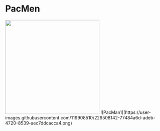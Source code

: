 # PacMen
<img src= "![PacMan1](https://user-images.githubusercontent.com/119908510/229508222-4c7aacf3-ab06-43e2-bef5-00393917f66a.png)" width='300'/>
![PacMan1](https://user-images.githubusercontent.com/119908510/229508142-77484a6d-adeb-4720-8539-aec7ddcacca4.png)
